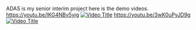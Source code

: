 ADAS is my senior interim project here is the demo videos.
https://youtu.be/lKG4NBv5yig
[![Video Title](https://img.youtube.com/vi/lKG4NBv5yig/0.jpg)](https://www.youtube.com/watch?v=lKG4NBv5yig)
https://youtu.be/3wK0uPyJD9g
[![Video Title](https://img.youtube.com/vi/3wK0uPyJD9g/0.jpg)](https://www.youtube.com/watch?v=3wK0uPyJD9g)

